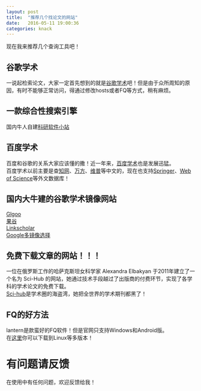 ```yaml
---
layout: post
title:  "推荐几个找论文的网站"
date:   2016-05-11 19:00:36
categories: knack
---
```



现在我来推荐几个查询工具吧！

## 谷歌学术
一说起检索论文，大家一定首先想到的就是[谷歌学术](https://scholar.google.com/)吧！但是由于众所周知的原因，有时不能够正常访问，得通过修改hosts或者FQ等方式，稍有麻烦。  

## 一款综合性搜索引擎
国内牛人自建[科研软件小站](http://so.sciencesoft.cn/)  

## 百度学术
百度和谷歌的关系大家应该懂的撒！近一年来，[百度学术](http://xueshu.baidu.com/)也是发展迅猛。  
百度学术以前主要是查[知网](http://www.cnki.net/)、[万方](http://www.wanfangdata.com.cn/)、[维普](http://www.cqvip.com/)等中文的，现在也支持[Springer](http://link.springer.com/)、[Web of Science](www.webofknowledge.com/)等外文数据库！

## 国内大牛建的谷歌学术镜像网站
[Glgoo](https://xueshu.glgoo.com/)  
[果谷](http://g.linkscholar.org/)  
[Linkscholar](http://g.linkscholar.org/)  
[Google多镜像选择](http://dir.scmor.com/google/)  

## 免费下载文章的网站！！！
一位在俄罗斯工作的哈萨克斯坦女科学家 Alexandra Elbakyan 于2011年建立了一个名为 Sci-Hub 的网站，她通过技术手段越过了出版商的付费环节，实现了各学科的学术论文的免费下载。  
[Sci-hub](http://sci-hub.cc/)是学术圈的海盗湾，她把全世界的学术期刊都黑了！

## FQ的好方法
lantern是款蛮好的FQ软件！但是官网只支持Windows和Android版。  
在[这里](https://github.com/getlantern/lantern)你可以下载到Linux等多版本！



# 有问题请反馈
在使用中有任何问题，欢迎反馈给我！
